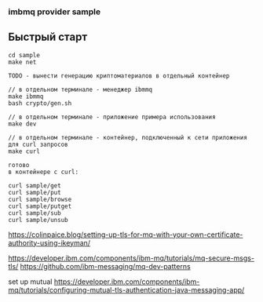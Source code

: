 ### imbmq provider sample

## Быстрый старт

```
cd sample
make net

TODO - вынести генерацию криптоматериалов в отдельный контейнер 

// в отдельном терминале - менеджер ibmmq
make ibmmq
bash crypto/gen.sh

// в отдельном терминале - приложение примера использования
make dev

// в отдельном терминале - контейнер, подключенный к сети приложения для curl запросов
make curl

готово
в контейнере с curl: 

curl sample/get
curl sample/put
curl sample/browse
curl sample/putget
curl sample/sub
curl sample/unsub

```


https://colinpaice.blog/setting-up-tls-for-mq-with-your-own-certificate-authority-using-ikeyman/

https://developer.ibm.com/components/ibm-mq/tutorials/mq-secure-msgs-tls/
https://github.com/ibm-messaging/mq-dev-patterns

set up mutual
https://developer.ibm.com/components/ibm-mq/tutorials/configuring-mutual-tls-authentication-java-messaging-app/

